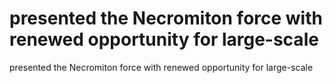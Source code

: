 # presented the Necromiton force with renewed opportunity for large-scale

presented the Necromiton force with renewed opportunity for large-scale